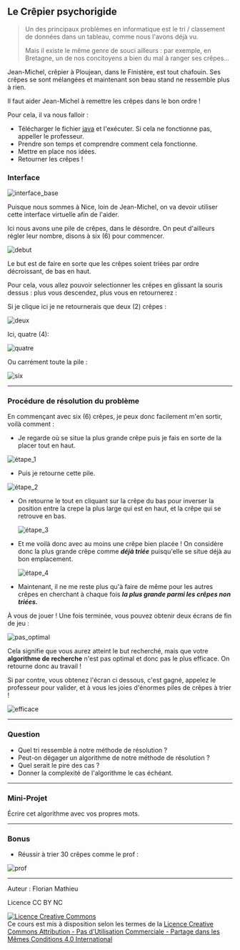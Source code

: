## Le Crêpier psychorigide

> Un des principaux problèmes en informatique est le tri / classement de données dans un tableau, comme nous l'avons déjà vu.
>
> Mais il existe le même genre de souci ailleurs : par exemple, en Bretagne, un de nos concitoyens a bien du mal à ranger ses crêpes...

Jean-Michel, crêpier à Ploujean, dans le Finistère, est tout chafouin. Ses crêpes se sont mélangées et maintenant son beau stand ne ressemble plus à rien.

Il faut aider Jean-Michel à remettre les crêpes dans le bon ordre ! 

Pour cela, il va nous falloir : 

- Télécharger le fichier [java](crepe-applet1-jnlp.jnlp) et l'exécuter. Si cela ne fonctionne pas, appeller le professeur.
- Prendre son temps et comprendre comment cela fonctionne.
- Mettre en place nos idées.
- Retourner les crêpes !

### Interface

![interface_base](assets/interface.png)

Puisque nous sommes à Nice, loin de Jean-Michel, on va devoir utiliser cette interface virtuelle afin de l'aider.

Ici nous avons une pile de crêpes, dans le désordre. On peut d'ailleurs régler leur nombre, disons à six (6) pour commencer.



![debut](assets/debut.png)



Le but est de faire en sorte que les crêpes soient triées par ordre décroissant, de bas en haut.

Pour cela, vous allez pouvoir selectionner les crêpes en glissant la souris dessus : plus vous descendez, plus vous en retournerez :

Si je clique ici je ne retournerais que deux (2) crêpes :

![deux](assets/deux.png)

Ici, quatre (4):

![quatre](assets/quatre.png)

Ou carrément toute la pile :

![six](assets/six.png)

-----------

### Procédure de résolution du problème

En commençant avec six (6) crêpes, je peux donc facilement m'en sortir, voilà comment :

- Je regarde où se situe la plus grande crêpe puis je fais en sorte de la placer tout en haut.

![étape_1](assets/étape_1.png)

- Puis je retourne cette pile.

![étape_2](assets/étape_2.png)

- On retourne le tout en cliquant sur la crêpe du bas pour inverser la position entre la crepe la plus large qui est en haut, et la crêpe qui se retrouve en bas.

  ![étape_3](assets/étape_3.png)

- Et me voilà donc avec au moins une crêpe bien placée ! On considère donc la plus grande crêpe comme ***déjà triée*** puisqu'elle se situe déjà au bon emplacement.

  ![étape_4](assets/étape_4.png)

- Maintenant, il ne me reste plus qu'à faire de même pour les autres crêpes en cherchant à chaque fois ***la plus grande parmi les crêpes non triées.***

À vous de jouer ! Une fois terminée, vous pouvez obtenir deux écrans de fin de jeu :

![pas_optimal](assets/pas_optimal.png)

Cela signifie que vous aurez atteint le but recherché, mais que votre **algorithme de recherche** n'est pas optimal et donc pas le plus efficace. On retourne donc au travail !

Si par contre, vous obtenez l'écran ci dessous, c'est gagné, appelez le professeur pour valider, et à vous les joies d'énormes piles de crêpes à trier ! 

![efficace](assets/efficace.png)

------

### Question

- Quel tri ressemble à notre méthode de résolution ?
- Peut-on dégager un algorithme de notre méthode de résolution ?
- Quel serait le pire des cas ?
- Donner la complexité de l'algorithme le cas échéant.

--------

### Mini-Projet

Écrire cet algorithme avec vos propres mots.

---------

### Bonus

- Réussir à trier 30 crêpes comme le prof :

![prof](assets/prof.png)

----

Auteur : Florian Mathieu

Licence CC BY NC

<a rel="license" href="http://creativecommons.org/licenses/by-nc-sa/4.0/"><img alt="Licence Creative Commons" style="border-width:0" src="https://i.creativecommons.org/l/by-nc-sa/4.0/88x31.png" /></a> <br />Ce cours est mis à disposition selon les termes de la <a rel="license" href="http://creativecommons.org/licenses/by-nc-sa/4.0/">Licence Creative Commons Attribution - Pas d’Utilisation Commerciale - Partage dans les Mêmes Conditions 4.0 International</a>